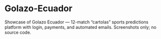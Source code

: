 # Golazo-Ecuador
Showcase of Golazo Ecuador — 12-match “cartolas” sports predictions platform with login, payments, and automated emails. Screenshots only; no source code.
